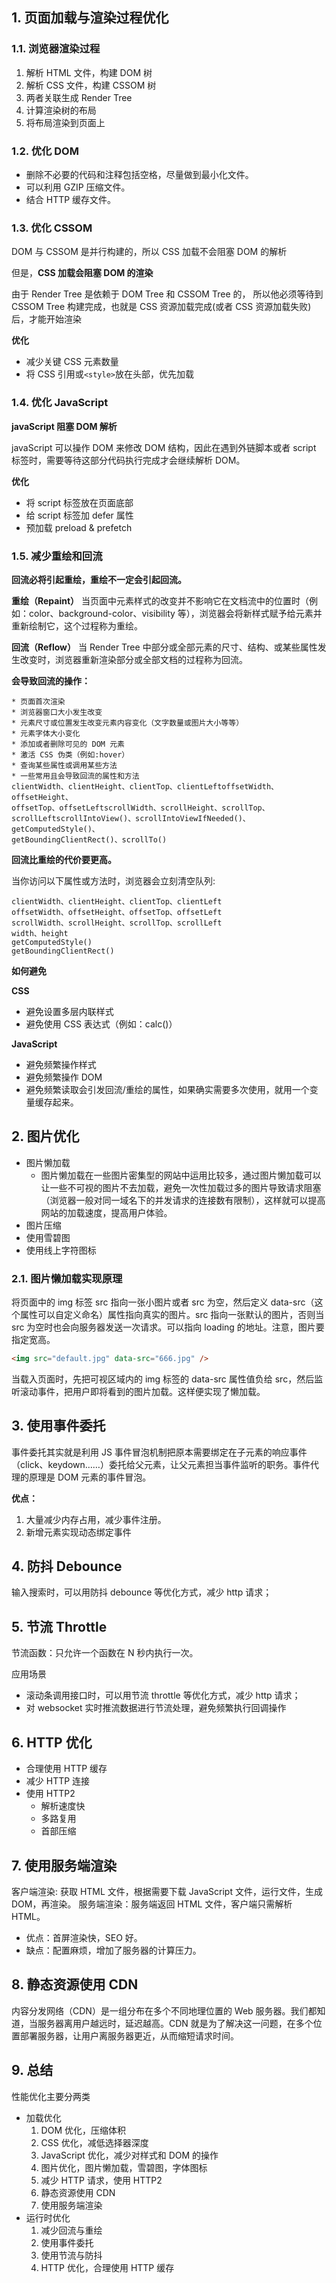 ## 1. 页面加载与渲染过程优化

### 1.1. 浏览器渲染过程

1. 解析 HTML 文件，构建 DOM 树
2. 解析 CSS 文件，构建 CSSOM 树
3. 两者关联生成 Render Tree
4. 计算渲染树的布局
5. 将布局渲染到页面上

### 1.2. 优化 DOM

- 删除不必要的代码和注释包括空格，尽量做到最小化文件。
- 可以利用 GZIP 压缩文件。
- 结合 HTTP 缓存文件。

### 1.3. 优化 CSSOM

DOM 与 CSSOM 是并行构建的，所以 CSS 加载不会阻塞 DOM 的解析

但是，**CSS 加载会阻塞 DOM 的渲染**

由于 Render Tree 是依赖于 DOM Tree 和 CSSOM Tree 的，
所以他必须等待到 CSSOM Tree 构建完成，也就是 CSS 资源加载完成(或者 CSS 资源加载失败)后，才能开始渲染

**优化**

- 减少关键 CSS 元素数量
- 将 CSS 引用或`<style>`放在头部，优先加载

### 1.4. 优化 JavaScript

**javaScript 阻塞 DOM 解析**

javaScript 可以操作 DOM 来修改 DOM 结构，因此在遇到外链脚本或者 script 标签时，需要等待这部分代码执行完成才会继续解析 DOM。

**优化**

- 将 script 标签放在页面底部
- 给 script 标签加 defer 属性
- 预加载 preload & prefetch

### 1.5. 减少重绘和回流

**回流必将引起重绘，重绘不一定会引起回流。**

**重绘（Repaint）**
当页面中元素样式的改变并不影响它在文档流中的位置时（例如：color、background-color、visibility 等），浏览器会将新样式赋予给元素并重新绘制它，这个过程称为重绘。

**回流（Reflow）**
当 Render Tree 中部分或全部元素的尺寸、结构、或某些属性发生改变时，浏览器重新渲染部分或全部文档的过程称为回流。

**会导致回流的操作：**

```
* 页面首次渲染
* 浏览器窗口大小发生改变
* 元素尺寸或位置发生改变元素内容变化（文字数量或图片大小等等）
* 元素字体大小变化
* 添加或者删除可见的 DOM 元素
* 激活 CSS 伪类（例如:hover）
* 查询某些属性或调用某些方法
* 一些常用且会导致回流的属性和方法
clientWidth、clientHeight、clientTop、clientLeftoffsetWidth、offsetHeight、
offsetTop、offsetLeftscrollWidth、scrollHeight、scrollTop、
scrollLeftscrollIntoView()、scrollIntoViewIfNeeded()、getComputedStyle()、
getBoundingClientRect()、scrollTo()
```

**回流比重绘的代价要更高。**

当你访问以下属性或方法时，浏览器会立刻清空队列:

```
clientWidth、clientHeight、clientTop、clientLeft
offsetWidth、offsetHeight、offsetTop、offsetLeft
scrollWidth、scrollHeight、scrollTop、scrollLeft
width、height
getComputedStyle()
getBoundingClientRect()
```

**如何避免**

**CSS**

- 避免设置多层内联样式
- 避免使用 CSS 表达式（例如：calc()）

**JavaScript**

- 避免频繁操作样式
- 避免频繁操作 DOM
- 避免频繁读取会引发回流/重绘的属性，如果确实需要多次使用，就用一个变量缓存起来。

## 2. 图片优化

- 图片懒加载
  - 图片懒加载在一些图片密集型的网站中运用比较多，通过图片懒加载可以让一些不可视的图片不去加载，避免一次性加载过多的图片导致请求阻塞（浏览器一般对同一域名下的并发请求的连接数有限制），这样就可以提高网站的加载速度，提高用户体验。
- 图片压缩
- 使用雪碧图
- 使用线上字符图标

### 2.1. 图片懒加载实现原理

将页面中的 img 标签 src 指向一张小图片或者 src 为空，然后定义 data-src（这个属性可以自定义命名）属性指向真实的图片。src 指向一张默认的图片，否则当 src 为空时也会向服务器发送一次请求。可以指向 loading 的地址。注意，图片要指定宽高。

```html
<img src="default.jpg" data-src="666.jpg" />
```

当载入页面时，先把可视区域内的 img 标签的 data-src 属性值负给 src，然后监听滚动事件，把用户即将看到的图片加载。这样便实现了懒加载。

## 3. 使用事件委托

事件委托其实就是利用 JS 事件冒泡机制把原本需要绑定在子元素的响应事件（click、keydown……）委托给父元素，让父元素担当事件监听的职务。事件代理的原理是 DOM 元素的事件冒泡。

**优点：**

1. 大量减少内存占用，减少事件注册。
2. 新增元素实现动态绑定事件

## 4. 防抖 Debounce

输入搜索时，可以用防抖 debounce 等优化方式，减少 http 请求；

## 5. 节流 Throttle

节流函数：只允许一个函数在 N 秒内执行一次。

应用场景

- 滚动条调用接口时，可以用节流 throttle 等优化方式，减少 http 请求；
- 对 websocket 实时推流数据进行节流处理，避免频繁执行回调操作

## 6. HTTP 优化

- 合理使用 HTTP 缓存
- 减少 HTTP 连接
- 使用 HTTP2
  - 解析速度快
  - 多路复用
  - 首部压缩

## 7. 使用服务端渲染

客户端渲染: 获取 HTML 文件，根据需要下载 JavaScript 文件，运行文件，生成 DOM，再渲染。
服务端渲染：服务端返回 HTML 文件，客户端只需解析 HTML。

- 优点：首屏渲染快，SEO 好。
- 缺点：配置麻烦，增加了服务器的计算压力。

## 8. 静态资源使用 CDN

内容分发网络（CDN）是一组分布在多个不同地理位置的 Web 服务器。我们都知道，当服务器离用户越远时，延迟越高。CDN 就是为了解决这一问题，在多个位置部署服务器，让用户离服务器更近，从而缩短请求时间。

## 9. 总结

性能优化主要分两类

- 加载优化
  1. DOM 优化，压缩体积
  2. CSS 优化，减低选择器深度
  3. JavaScript 优化，减少对样式和 DOM 的操作
  4. 图片优化，图片懒加载，雪碧图，字体图标
  5. 减少 HTTP 请求，使用 HTTP2
  6. 静态资源使用 CDN
  7. 使用服务端渲染
- 运行时优化
  1. 减少回流与重绘
  2. 使用事件委托
  3. 使用节流与防抖
  4. HTTP 优化，合理使用 HTTP 缓存

